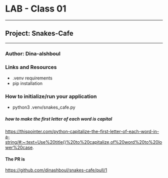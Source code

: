 # LAB - Class 01
__________________________________________________________________________________________

## Project: Snakes-Cafe
__________________________________________________________________________________________
### Author: Dina-alshboul

### Links and Resources
- .venv requirements 
- pip installation

### How to initialize/run your application 

- python3 .venv/snakes_cafe.py

##### how to make the first letter of each word is capital
 https://thispointer.com/python-capitalize-the-first-letter-of-each-word-in-a-string/#:~:text=Use%20title()%20to%20capitalize,of%20word%20to%20lower%20case.
 

 #### The PR is 
 https://github.com/dinashboul/snakes-cafe/pull/1